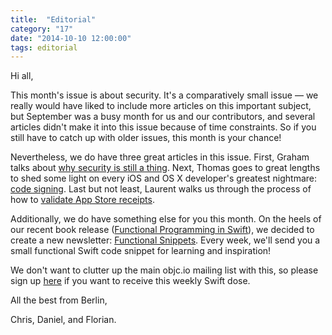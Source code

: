 ```yaml
---
title:  "Editorial"
category: "17"
date: "2014-10-10 12:00:00"
tags: editorial
---
```


Hi all,

This month's issue is about security. It's a comparatively small issue — we really would have liked to include more articles on this important subject, but September was a busy month for us and our contributors, and several articles didn't make it into this issue because of time constraints. So if you still have to catch up with older issues, this month is your chance!
   
Nevertheless, we do have three great articles in this issue. First, Graham talks about [why security is still a thing](/issue-17/why-security.html). Next, Thomas goes to great lengths to shed some light on every iOS and OS X developer's greatest nightmare: [code signing](/issue-17/inside-code-signing.html). Last but not least, Laurent walks us through the process of how to [validate App Store receipts](/issue-17/receipt-validation.html).
      
Additionally, we do have something else for you this month. On the heels of our recent book release ([Functional Programming in Swift](/books)), we decided to create a new newsletter: [Functional Snippets](/snippets). Every week, we'll send you a small functional Swift code snippet for learning and inspiration!
         
We don't want to clutter up the main objc.io mailing list with this, so please sign up [here](/snippets) if you want to receive this weekly Swift dose.


All the best from Berlin,

Chris, Daniel, and Florian.
